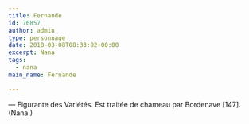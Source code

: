 ```yaml
---
title: Fernande
id: 76857
author: admin
type: personnage
date: 2010-03-08T08:33:02+00:00
excerpt: Nana
tags:
  - nana
main_name: Fernande

---
```

— Figurante des Variétés. Est traitée de chameau par Bordenave [147]. (Nana.)